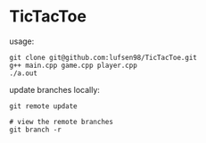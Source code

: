 # TicTacToe

usage:
```
git clone git@github.com:lufsen98/TicTacToe.git
g++ main.cpp game.cpp player.cpp
./a.out
```

update branches locally:
```
git remote update

# view the remote branches
git branch -r
```
